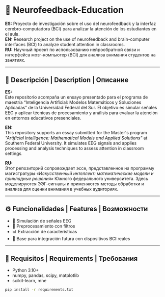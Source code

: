 # 🧠 Neurofeedback-Education

**ES:** Proyecto de investigación sobre el uso del neurofeedback y la interfaz cerebro-computadora (BCI) para analizar la atención de los estudiantes en el aula.  
**EN:** Research project on the use of neurofeedback and brain-computer interfaces (BCI) to analyze student attention in classrooms.  
**RU:** Научный проект по использованию нейрообратной связи и интерфейса мозг-компьютер (BCI) для анализа внимания студентов на занятиях.

---

## 📌 Descripción | Description | Описание

**ES:**  
Este repositorio acompaña un ensayo presentado para el programa de maestría “Inteligencia Artificial: Modelos Matemáticos y Soluciones Aplicadas” de la Universidad Federal del Sur. El objetivo es simular señales EEG y aplicar técnicas de procesamiento y análisis para evaluar la atención en entornos educativos presenciales.

**EN:**  
This repository supports an essay submitted for the Master's program *"Artificial Intelligence: Mathematical Models and Applied Solutions"* at Southern Federal University. It simulates EEG signals and applies processing and analysis techniques to assess attention in classroom settings.

**RU:**  
Этот репозиторий сопровождает эссе, представленное на программу магистратуры *«Искусственный интеллект: математические модели и прикладные решения»* Южного федерального университета. Здесь моделируются ЭЭГ-сигналы и применяются методы обработки и анализа для оценки внимания в учебных аудиториях.

---

## ⚙️ Funcionalidades | Features | Возможности

- 🧪 Simulación de señales EEG  
- 🧹 Preprocesamiento con filtros  
- 📊 Extracción de características  
- 🧠 Base para integración futura con dispositivos BCI reales  

---

## 🧪 Requisitos | Requirements | Требования

- Python 3.10+
- numpy, pandas, scipy, matplotlib  
- scikit-learn, mne

```bash
pip install -r requirements.txt
